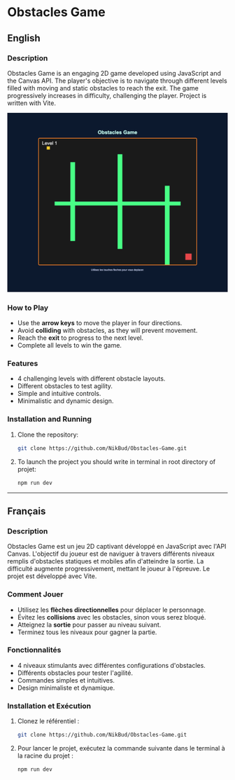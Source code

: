 # Obstacles Game

## English

### Description

Obstacles Game is an engaging 2D game developed using JavaScript and the Canvas API. The player's objective is to navigate through different levels filled with moving and static obstacles to reach the exit. The game progressively increases in difficulty, challenging the player. Project is written with Vite.

![Obstacles Game Screenshot](public/game_demonstartion.png)

### How to Play

- Use the **arrow keys** to move the player in four directions.
- Avoid **colliding** with obstacles, as they will prevent movement.
- Reach the **exit** to progress to the next level.
- Complete all levels to win the game.

### Features

- 4 challenging levels with different obstacle layouts.
- Different obstacles to test agility.
- Simple and intuitive controls.
- Minimalistic and dynamic design.

### Installation and Running

1. Clone the repository:
   ```sh
   git clone https://github.com/NikBud/Obstacles-Game.git
   ```
2. To launch the project you should write in terminal in root directory of projet:
   ```sh
   npm run dev
   ```

---

## Français

### Description

Obstacles Game est un jeu 2D captivant développé en JavaScript avec l'API Canvas. L'objectif du joueur est de naviguer à travers différents niveaux remplis d'obstacles statiques et mobiles afin d'atteindre la sortie. La difficulté augmente progressivement, mettant le joueur à l'épreuve. Le projet est développé avec Vite.

### Comment Jouer

- Utilisez les **flèches directionnelles** pour déplacer le personnage.
- Évitez les **collisions** avec les obstacles, sinon vous serez bloqué.
- Atteignez la **sortie** pour passer au niveau suivant.
- Terminez tous les niveaux pour gagner la partie.

### Fonctionnalités

- 4 niveaux stimulants avec différentes configurations d'obstacles.
- Différents obstacles pour tester l'agilité.
- Commandes simples et intuitives.
- Design minimaliste et dynamique.

### Installation et Exécution

1. Clonez le référentiel :
   ```sh
   git clone https://github.com/NikBud/Obstacles-Game.git
   ```
2. Pour lancer le projet, exécutez la commande suivante dans le terminal à la racine du projet :
   ```sh
   npm run dev
   ```

